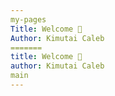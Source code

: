 ```yaml
---
my-pages
Title: Welcome 🤝
Author: Kimutai Caleb
=======
title: Welcome 🤝
author: Kimutai Caleb
main
---
```


